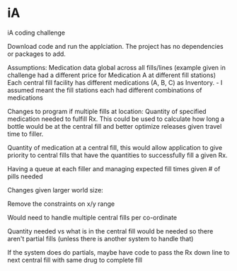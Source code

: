 # iA
iA coding challenge

Download code and run the applciation.  The project has no dependencies or packages to add.

Assumptions:
Medication data global across all fills/lines (example given in challenge had a different price for Medication A at different fill stations)
  Each central fill facility has different medications (A, B, C) as Inventory. - I assumed meant the fill stations each had different combinations of medications

Changes to program if multiple fills at location:
Quantity of specified medication needed to fulfill Rx.  This could be used to calculate how long a bottle would be at the central fill and better optimize releases given travel time to filler.

Quantity of medication at a central fill, this would allow application to give priority to central fills that have the quantities to successfully fill a given Rx.

Having a queue at each filler and managing expected fill times given # of pills needed

Changes given larger world size:

Remove the constraints on x/y range

Would need to handle multiple central fills per co-ordinate 

Quantity needed vs what is in the central fill would be needed so there aren't partial fills (unless there is another system to handle that)

If the system does do partials, maybe have code to pass the Rx down line to next central fill with same drug to complete fill
